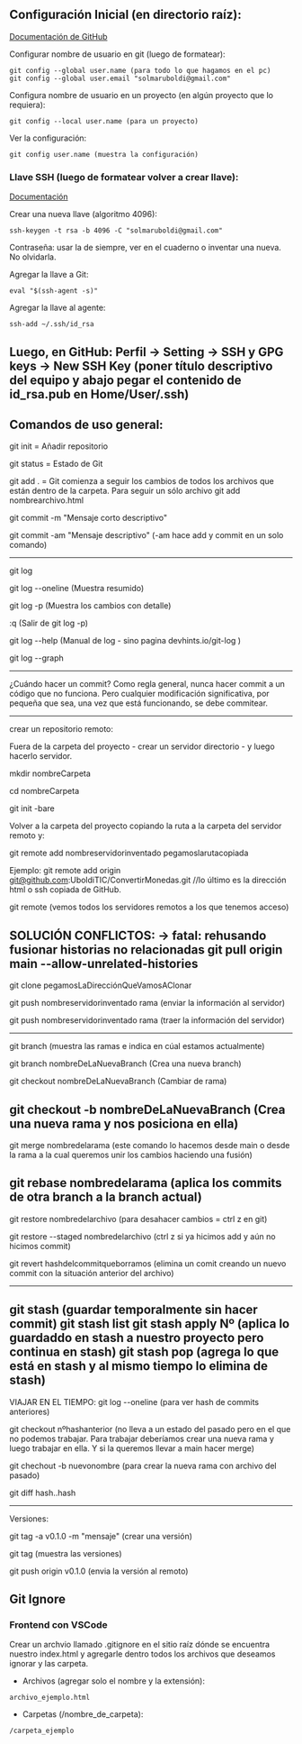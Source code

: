 ## Configuración Inicial (en directorio raíz):

[Documentación de GitHub](https://docs.github.com/es)

Configurar nombre de usuario en git (luego de formatear):
~~~
git config --global user.name (para todo lo que hagamos en el pc)
git config --global user.email "solmaruboldi@gmail.com"
~~~

Configura nombre de usuario en un proyecto (en algún proyecto que lo requiera):
~~~
git config --local user.name (para un proyecto)
~~~
Ver la configuración: 
~~~
git config user.name (muestra la configuración)
~~~

### Llave SSH (luego de formatear volver a crear llave):

[Documentación](https://docs.github.com/es/search?query=crear+llave+ssh)

Crear una nueva llave (algoritmo 4096):
~~~
ssh-keygen -t rsa -b 4096 -C "solmaruboldi@gmail.com"
~~~
Contraseña: usar la de siempre, ver en el cuaderno o inventar una nueva. No olvidarla.

Agregar la llave a Git:
~~~
eval "$(ssh-agent -s)"
~~~

Agregar la llave al agente:
~~~
ssh-add ~/.ssh/id_rsa
~~~
Luego, en GitHub: Perfil -> Setting -> SSH y GPG keys -> New SSH Key (poner título descriptivo del equipo y abajo pegar el contenido de id_rsa.pub en Home/User/.ssh) 
--------------------------

## Comandos de uso general:

git init = Añadir repositorio

git status = Estado de Git

git add . = Git comienza a seguir los cambios de todos los archivos que están dentro de la carpeta. Para seguir un sólo archivo git add nombrearchivo.html

git commit -m "Mensaje corto descriptivo"

git commit -am "Mensaje descriptivo" (-am hace add y commit en un solo comando)

------------------------------
git log

git log --oneline (Muestra resumido)

git log -p (Muestra los cambios con detalle)

:q (Salir de git log -p)

git log --help (Manual de log - sino pagina devhints.io/git-log )

git log --graph

-----------------------

¿Cuándo hacer un commit? Como regla general, nunca hacer commit a un código que no funciona. Pero cualquier modificación significativa, por pequeña que sea, una vez que está funcionando, se debe commitear. 

---------------------------------
crear un repositorio remoto:

Fuera de la carpeta del proyecto - crear un servidor directorio - y luego hacerlo servidor.

mkdir nombreCarpeta

cd nombreCarpeta

git init -bare

Volver a la carpeta del proyecto copiando la ruta a la carpeta del servidor remoto y:

git remote add nombreservidorinventado pegamoslarutacopiada

Ejemplo: git remote add origin git@github.com:UboldiTIC/ConvertirMonedas.git //lo último es la dirección html o ssh copiada de GitHub.

git remote (vemos todos los servidores remotos a los que tenemos acceso)


SOLUCIÓN CONFLICTOS:
-> fatal: rehusando fusionar historias no relacionadas
git pull origin main --allow-unrelated-histories
---------------------------------

git clone pegamosLaDirecciónQueVamosAClonar

git push nombreservidorinventado rama (enviar la información al servidor)

git push nombreservidorinventado rama (traer la información del servidor)

-----------------------------
git branch (muestra las ramas e indica en cúal estamos actualmente)

git branch nombreDeLaNuevaBranch (Crea una nueva branch)

git checkout nombreDeLaNuevaBranch (Cambiar de rama)

git checkout -b nombreDeLaNuevaBranch (Crea una nueva rama y nos posiciona en ella)
----------------------
git merge nombredelarama (este comando lo hacemos desde main o desde la rama a la cual queremos unir los cambios haciendo una fusión)

git rebase nombredelarama (aplica los commits de otra branch a la branch actual)
-----------------
git restore nombredelarchivo (para desahacer cambios = ctrl z en git)

git restore --staged nombredelarchivo (ctrl z si ya hicimos add y aún no hicimos commit)

git revert hashdelcommitqueborramos (elimina un comit creando un nuevo commit con la situación anterior del archivo)

-----------------------
git stash (guardar temporalmente sin hacer commit)
git stash list
git stash apply Nº (aplica lo guardaddo en stash a nuestro proyecto pero continua en stash)
git stash pop (agrega lo que está en stash y al mismo tiempo lo elimina de stash)
---------------------------
VIAJAR EN EL TIEMPO:
git log --oneline (para ver hash de commits anteriores)

git checkout nºhashanterior (no lleva a un estado del pasado pero en el que no podemos trabajar. Para trabajar deberíamos crear una nueva rama y luego trabajar en ella. Y si la queremos llevar a main hacer merge)

git chechout -b nuevonombre (para crear la nueva rama con archivo del pasado)

git diff hash..hash

-----------------------------
Versiones:

git tag -a v0.1.0 -m "mensaje" (crear una versión)

git tag (muestra las versiones)

git push origin v0.1.0 (envia la versión al remoto)

## Git Ignore

### Frontend con VSCode

Crear un archvio llamado .gitignore en el sitio raíz dónde se encuentra nuestro index.html y agregarle dentro todos los archivos que deseamos ignorar y las carpeta. 

* Archivos (agregar solo el nombre y la extensión):
~~~
archivo_ejemplo.html
~~~

* Carpetas (/nombre_de_carpeta):
~~~
/carpeta_ejemplo
~~~
